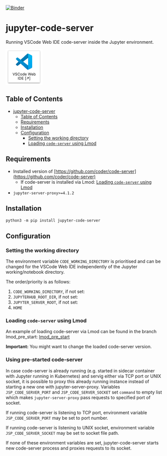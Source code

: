 [![Binder](https://mybinder.org/badge_logo.svg)](https://mybinder.org/v2/gh/pc2/jupyter-code-server/main)

# jupyter-code-server

Running VSCode Web IDE code-server inside the Jupyter environment.

![JupyterLab ](./imgs/code_lab_icon.png)

## Table of Contents

- [jupyter-code-server](#jupyter-code-server)
  - [Table of Contents](#table-of-contents)
  - [Requirements](#requirements)
  - [Installation](#installation)
  - [Configuration](#configuration)
    - [Setting the working directory](#setting-the-working-directory)
    - [Loading `code-server` using Lmod](#loading-code-server-using-lmod)


## Requirements

* Installed version of [https://github.com/coder/code-server](https://github.com/coder/code-server)
  * If code-server is installed via Lmod: [Loading `code-server` using Lmod](#loading-code-server-using-lmod)
* `jupyter-server-proxy>=4.1.2`

## Installation

```
python3 -m pip install jupyter-code-server
```

## Configuration

### Setting the working directory

The environment variable `CODE_WORKING_DIRECTORY` is prioritised and can be changed for the VSCode Web IDE independently of the Jupyter working/notebook directory.

The order/priority is as follows:
1. `CODE_WORKING_DIRECTORY`, if not set:
2. `JUPYTERHUB_ROOT_DIR`, if not set:
3. `JUPYTER_SERVER_ROOT`, if not set:
4. `HOME`

### Loading `code-server` using Lmod

An example of loading code-server via Lmod can be found in the branch lmod_pre_start:
[lmod_pre_start](https://github.com/mawigh/jupyter-code-server/tree/lmod_pre_start)

**Important:** You might want to change the loaded code-server version.
### Using pre-started code-server

In case code-server is already running (e.g. started in sidecar container with Jupyter running in Kubernetes)
and servig either via TCP port or UNIX socket, it is possible to proxy this already running instance instead
of starting a new one with jupyter-server-proxy. Variables `JSP_CODE_SERVER_PORT` and `JSP_CODE_SERVER_SOCKET`
set `command` to empty list which makes `jupyter-server-proxy` pass requests to specified port of socket.

If running code-server is listening to TCP port, environment variable `JSP_CODE_SERVER_PORT` may be set to
port number.

If running code-server is listening to UNIX socket, environment variable `JSP_CODE_SERVER_SOCKET` may be set to
socket file path.

If none of these environment variables are set, jupyter-code-server starts new code-server process and proxies
requests to its socket.
